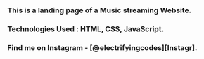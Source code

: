 ### This is a landing page of a Music streaming Website.

### Technologies Used : HTML, CSS, JavaScript.

### Find me on Instagram - [@electrifyingcodes][Instagr].

[Instagram]: https://www.instagram.com/electrifyingcodes